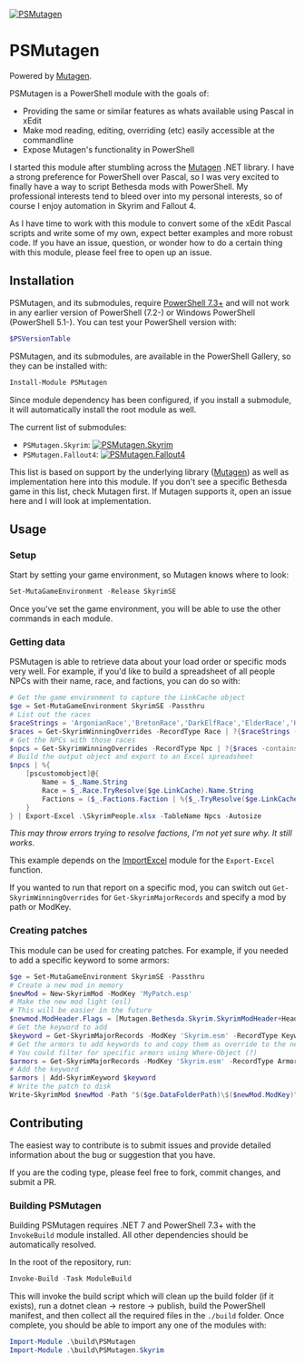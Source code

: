 [![PSMutagen](https://img.shields.io/powershellgallery/v/PSMutagen.svg?style=flat-square&label=PSMutagen "PSMutagen")](https://www.powershellgallery.com/packages/PSMutagen/)

# PSMutagen

Powered by [Mutagen](https://github.com/Mutagen-Modding/Mutagen).

PSMutagen is a PowerShell module with the goals of:

- Providing the same or similar features as whats available using Pascal in xEdit
- Make mod reading, editing, overriding (etc) easily accessible at the commandline
- Expose Mutagen's functionality in PowerShell

I started this module after stumbling across the [Mutagen](https://github.com/Mutagen-Modding/Mutagen) .NET library. I have a strong preference for PowerShell over Pascal, so I was very excited to finally have a way to script Bethesda mods with PowerShell. My professional interests tend to bleed over into my personal interests, so of course I enjoy automation in Skyrim and Fallout 4.

As I have time to work with this module to convert some of the xEdit Pascal scripts and write some of my own, expect better examples and more robust code. If you have an issue, question, or wonder how to do a certain thing with this module, please feel free to open up an issue.

## Installation

PSMutagen, and its submodules, require [PowerShell 7.3+](https://github.com/powershell/powershell/releases) and will not work in any earlier version of PowerShell (7.2-) or Windows PowerShell (PowerShell 5.1-). You can test your PowerShell version with:

```powershell
$PSVersionTable
```

PSMutagen, and its submodules, are available in the PowerShell Gallery, so they can be installed with:

```powershell
Install-Module PSMutagen
```

Since module dependency has been configured, if you install a submodule, it will automatically install the root module as well.

The current list of submodules:

- `PSMutagen.Skyrim`: [![PSMutagen.Skyrim](https://img.shields.io/powershellgallery/v/PSMutagen.Skyrim.svg?style=flat-square&label=PSMutagen.Skyrim "PSMutagen.Skyrim")](https://www.powershellgallery.com/packages/PSMutagen.Skyrim/)
- `PSMutagen.Fallout4`: [![PSMutagen.Fallout4](https://img.shields.io/powershellgallery/v/PSMutagen.Fallout4.svg?style=flat-square&label=PSMutagen.Fallout4 "PSMutagen.Fallout4")](https://www.powershellgallery.com/packages/PSMutagen.Fallout4/)

This list is based on support by the underlying library ([Mutagen](https://github.com/Mutagen-Modding/Mutagen)) as well as implementation here into this module. If you don't see a specific Bethesda game in this list, check Mutagen first. If Mutagen supports it, open an issue here and I will look at implementation.

## Usage

### Setup

Start by setting your game environment, so Mutagen knows where to look:

```powershell
Set-MutaGameEnvironment -Release SkyrimSE
```

Once you've set the game environment, you will be able to use the other commands in each module.

### Getting data

PSMutagen is able to retrieve data about your load order or specific mods very well. For example, if you'd like to build a spreadsheet of all people NPCs with their name, race, and factions, you can do so with:

```powershell
# Get the game environment to capture the LinkCache object
$ge = Set-MutaGameEnvironment SkyrimSE -Passthru
# List out the races
$raceStrings = 'ArgonianRace','BretonRace','DarkElfRace','ElderRace','HighElfRace','ImperialRace','KhajiitRace','NordRace','OrcRace','RedguardRace'
$races = Get-SkyrimWinningOverrides -RecordType Race | ?{$raceStrings -contains $_.EditorID}
# Get the NPCs with those races
$npcs = Get-SkyrimWinningOverrides -RecordType Npc | ?{$races -contains $_.Race}
# Build the output object and export to an Excel spreadsheet
$npcs | %{
    [pscustomobject]@{
        Name = $_.Name.String
        Race = $_.Race.TryResolve($ge.LinkCache).Name.String
        Factions = ($_.Factions.Faction | %{$_.TryResolve($ge.LinkCache).EditorID}) -join ', '
    }
} | Export-Excel .\SkyrimPeople.xlsx -TableName Npcs -Autosize
```

_This may throw errors trying to resolve factions, I'm not yet sure why. It still works._

This example depends on the [ImportExcel](https://github.com/dfinke/ImportExcel) module for the `Export-Excel` function.

If you wanted to run that report on a specific mod, you can switch out `Get-SkyrimWinningOverrides` for `Get-SkyrimMajorRecords` and specify a mod by path or ModKey.

### Creating patches

This module can be used for creating patches. For example, if you needed to add a specific keyword to some armors:

```powershell
$ge = Set-MutaGameEnvironment SkyrimSE -Passthru
# Create a new mod in memory
$newMod = New-SkyrimMod -ModKey 'MyPatch.esp'
# Make the new mod light (esl)
# This will be easier in the future
$newmod.ModHeader.Flags = [Mutagen.Bethesda.Skyrim.SkyrimModHeader+HeaderFlag]::LightMaster
# Get the keyword to add
$keyword = Get-SkyrimMajorRecords -ModKey 'Skyrim.esm' -RecordType Keyword | ?{$_.EditorID -eq 'ArmorClothing'}
# Get the armors to add keywords to and copy them as override to the new mod
# You could filter for specific armors using Where-Object (?)
$armors = Get-SkyrimMajorRecords -ModKey 'Skyrim.esm' -RecordType Armor | Copy-SkyrimRecordAsOverride -Mod $newmod
# Add the keyword
$armors | Add-SkyrimKeyword $keyword
# Write the patch to disk
Write-SkyrimMod $newMod -Path "$($ge.DataFolderPath)\$($newMod.ModKey)"
```

## Contributing

The easiest way to contribute is to submit issues and provide detailed information about the bug or suggestion that you have.

If you are the coding type, please feel free to fork, commit changes, and submit a PR.

### Building PSMutagen

Building PSMutagen requires .NET 7 and PowerShell 7.3+ with the `InvokeBuild` module installed. All other dependencies should be automatically resolved.

In the root of the repository, run:

```powershell
Invoke-Build -Task ModuleBuild
```

This will invoke the build script which will clean up the build folder (if it exists), run a dotnet clean -> restore -> publish, build the PowerShell manifest, and then collect all the required files in the `./build` folder. Once complete, you should be able to import any one of the modules with:

```powershell
Import-Module .\build\PSMutagen
Import-Module .\build\PSMutagen.Skyrim
```